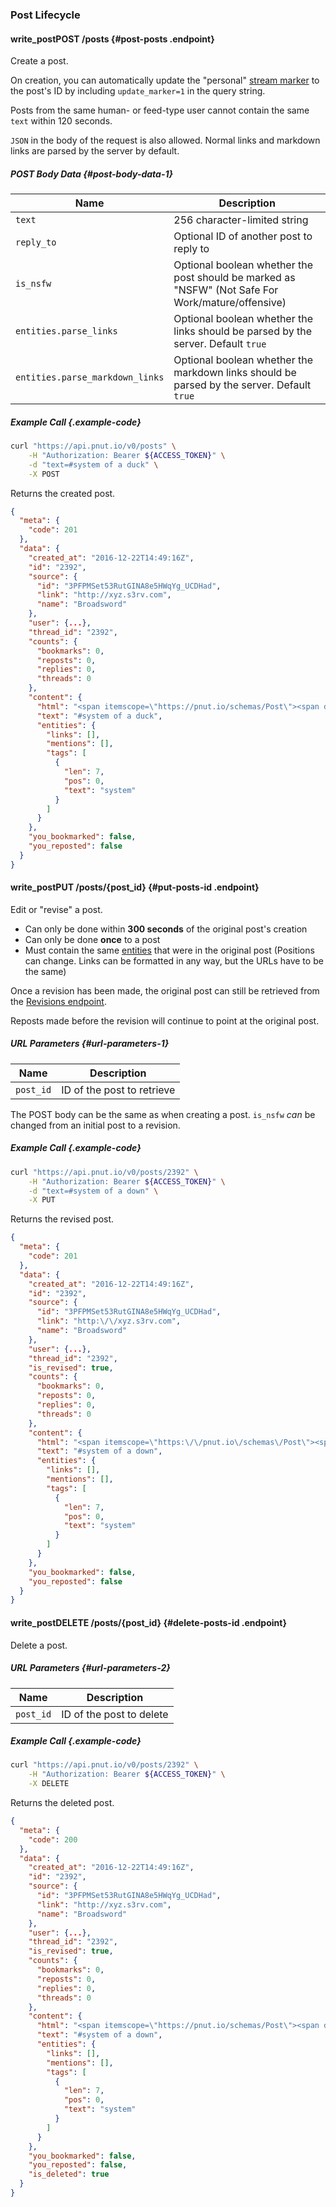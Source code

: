 ### Post Lifecycle


#### <span class="endpoint-meta"><i class="fa fa-lock" aria-hidden="true"></i> write_post</span><span class="method method-post">POST</span> /posts [<i class="fa fa-paragraph" aria-hidden="true"></i>](#post-posts) {#post-posts .endpoint}

Create a post.

On creation, you can automatically update the "personal" [stream marker](../stream-marker#post-markers) to the post's ID by including `update_marker=1` in the query string.

Posts from the same human- or feed-type user cannot contain the same `text` within 120 seconds.

`JSON` in the body of the request is also allowed. Normal links and markdown links are parsed by the server by default.

##### POST Body Data [<i class="fa fa-paragraph" aria-hidden="true"></i>](#post-body-data-1) {#post-body-data-1}

Name|Description
-|-
`text`|256 character-limited string
`reply_to`|Optional ID of another post to reply to
`is_nsfw`|Optional boolean whether the post should be marked as "NSFW" (Not Safe For Work/mature/offensive)
`entities.parse_links`|Optional boolean whether the links should be parsed by the server. Default `true`
`entities.parse_markdown_links`|Optional boolean whether the markdown links should be parsed by the server. Default `true`

##### Example Call {.example-code}

```bash
curl "https://api.pnut.io/v0/posts" \
    -H "Authorization: Bearer ${ACCESS_TOKEN}" \
    -d "text=#system of a duck" \
    -X POST
```

Returns the created post.

```json
{
  "meta": {
    "code": 201
  },
  "data": {
    "created_at": "2016-12-22T14:49:16Z",
    "id": "2392",
    "source": {
      "id": "3PFPMSet53RutGINA8e5HWqYg_UCDHad",
      "link": "http://xyz.s3rv.com",
      "name": "Broadsword"
    },
    "user": {...},
    "thread_id": "2392",
    "counts": {
      "bookmarks": 0,
      "reposts": 0,
      "replies": 0,
      "threads": 0
    },
    "content": {
      "html": "<span itemscope=\"https://pnut.io/schemas/Post\"><span data-tag-name=\"system\" itemprop=\"tag\">#system</span> of a duck</span>",
      "text": "#system of a duck",
      "entities": {
        "links": [],
        "mentions": [],
        "tags": [
          {
            "len": 7,
            "pos": 0,
            "text": "system"
          }
        ]
      }
    },
    "you_bookmarked": false,
    "you_reposted": false
  }
}
```


#### <span class="endpoint-meta"><i class="fa fa-lock" aria-hidden="true"></i> write_post</span><span class="method method-put">PUT</span> /posts/<span class="call-param">{post_id}</span> [<i class="fa fa-paragraph" aria-hidden="true"></i>](#put-posts-id) {#put-posts-id .endpoint}

Edit or "revise" a post.

* Can only be done within __300 seconds__ of the original post's creation
* Can only be done __once__ to a post
* Must contain the same [entities](../../implementation/entities) that were in the original post (Positions can change. Links can be formatted in any way, but the URLs have to be the same)

Once a revision has been made, the original post can still be retrieved from the [Revisions endpoint](lookup#get-posts-id-revisions).

Reposts made before the revision will continue to point at the original post.

##### URL Parameters [<i class="fa fa-paragraph" aria-hidden="true"></i>](#url-parameters-1) {#url-parameters-1}

Name|Description
-|-
`post_id`|ID of the post to retrieve

The POST body can be the same as when creating a post. `is_nsfw` *can* be changed from an initial post to a revision.

##### Example Call {.example-code}

```bash
curl "https://api.pnut.io/v0/posts/2392" \
    -H "Authorization: Bearer ${ACCESS_TOKEN}" \
    -d "text=#system of a down" \
    -X PUT
```

Returns the revised post.

```json
{
  "meta": {
    "code": 201
  },
  "data": {
    "created_at": "2016-12-22T14:49:16Z",
    "id": "2392",
    "source": {
      "id": "3PFPMSet53RutGINA8e5HWqYg_UCDHad",
      "link": "http:\/\/xyz.s3rv.com",
      "name": "Broadsword"
    },
    "user": {...},
    "thread_id": "2392",
    "is_revised": true,
    "counts": {
      "bookmarks": 0,
      "reposts": 0,
      "replies": 0,
      "threads": 0
    },
    "content": {
      "html": "<span itemscope=\"https:\/\/pnut.io\/schemas\/Post\"><span data-tag-name=\"system\" itemprop=\"tag\">#system<\/span> of a down<\/span>",
      "text": "#system of a down",
      "entities": {
        "links": [],
        "mentions": [],
        "tags": [
          {
            "len": 7,
            "pos": 0,
            "text": "system"
          }
        ]
      }
    },
    "you_bookmarked": false,
    "you_reposted": false
  }
}
```


#### <span class="endpoint-meta"><i class="fa fa-lock" aria-hidden="true"></i> write_post</span><span class="method method-delete">DELETE</span> /posts/<span class="call-param">{post_id}</span> [<i class="fa fa-paragraph" aria-hidden="true"></i>](#delete-posts-id) {#delete-posts-id .endpoint}

Delete a post.

##### URL Parameters [<i class="fa fa-paragraph" aria-hidden="true"></i>](#url-parameters-2) {#url-parameters-2}

Name|Description
-|-
`post_id`|ID of the post to delete

##### Example Call {.example-code}

```bash
curl "https://api.pnut.io/v0/posts/2392" \
    -H "Authorization: Bearer ${ACCESS_TOKEN}" \
    -X DELETE
```

Returns the deleted post.

```json
{
  "meta": {
    "code": 200
  },
  "data": {
    "created_at": "2016-12-22T14:49:16Z",
    "id": "2392",
    "source": {
      "id": "3PFPMSet53RutGINA8e5HWqYg_UCDHad",
      "link": "http://xyz.s3rv.com",
      "name": "Broadsword"
    },
    "user": {...},
    "thread_id": "2392",
    "is_revised": true,
    "counts": {
      "bookmarks": 0,
      "reposts": 0,
      "replies": 0,
      "threads": 0
    },
    "content": {
      "html": "<span itemscope=\"https://pnut.io/schemas/Post\"><span data-tag-name=\"system\" itemprop=\"tag\">#system</span> of a down</span>",
      "text": "#system of a down",
      "entities": {
        "links": [],
        "mentions": [],
        "tags": [
          {
            "len": 7,
            "pos": 0,
            "text": "system"
          }
        ]
      }
    },
    "you_bookmarked": false,
    "you_reposted": false,
    "is_deleted": true
  }
}
```